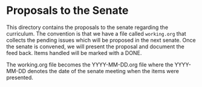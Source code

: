 # Proposals to the Senate

This directory contains the proposals to the senate regarding the
curriculum. The convention is that we have a file called `working.org`
that collects the pending issues which will be proposed in the next
senate. Once the senate is convened, we will present the proposal and
document the feed back. Items handled will be marked with a DONE.

The working.org file becomes the YYYY-MM-DD.org file where the
YYYY-MM-DD denotes the date of the senate meeting when the items were
presented.
